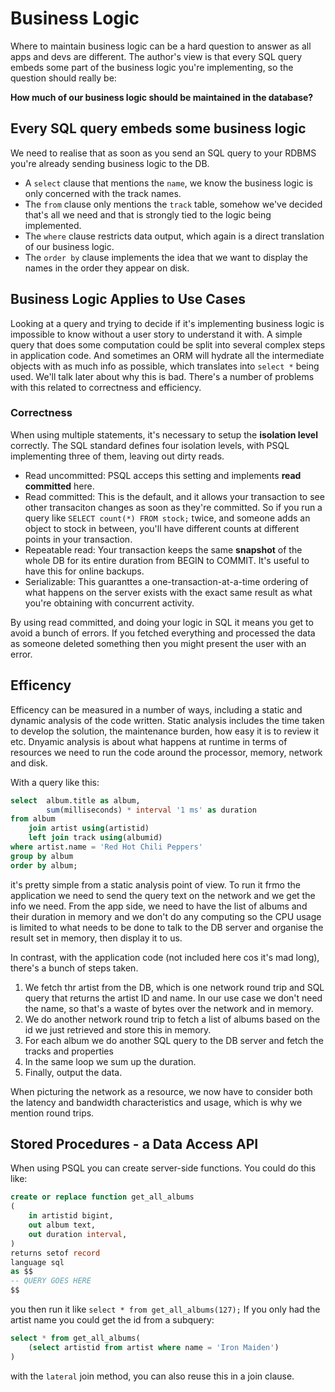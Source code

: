 # Business Logic

Where to maintain business logic can be a hard question to answer as all apps and devs are different. The author's view is that every SQL query embeds some part of the business logic you're implementing, so the question should really be:

**How much of our business logic should be maintained in the database?**

## Every SQL query embeds some business logic

We need to realise that as soon as you send an SQL query to your RDBMS you're already sending business logic to the DB.

- A `select` clause that mentions the `name`, we know the business logic is only concerned with the track names.
- The `from` clause only mentions the `track` table, somehow we've decided that's all we need and that is strongly tied to the logic being implemented.
- The `where` clause restricts data output, which again is a direct translation of our business logic.
- The `order by` clause implements the idea that we want to display the names in the order they appear on disk.

## Business Logic Applies to Use Cases

Looking at a query and trying to decide if it's implementing business logic is impossible to know without a user story to understand it with. A simple query that does some computation could be split into several complex steps in application code. And sometimes an ORM will hydrate all the intermediate objects with as much info as possible, which translates into `select *` being used. We'll talk later about why this is bad. There's a number of problems with this related to correctness and efficiency.

### Correctness

When using multiple statements, it's necessary to setup the **isolation level** correctly. The SQL standard defines four isolation levels, with PSQL implementing three of them, leaving out dirty reads.

- Read uncommitted: PSQL acceps this setting and implements **read committed** here.
- Read committed: This is the default, and it allows your transaction to see other transaciton changes as soon as they're committed. So if you run a query like `SELECT count(*) FROM stock;` twice, and someone adds an object to stock in between, you'll have different counts at different points in your transaction.
- Repeatable read: Your transaction keeps the same **snapshot** of the whole DB for its entire duration from BEGIN to COMMIT. It's useful to have this for online backups.
- Serializable: This guaranttes a one-transaction-at-a-time ordering of what happens on the server exists with the exact same result as what you're obtaining with concurrent activity.

By using read committed, and doing your logic in SQL it means you get to avoid a bunch of errors. If you fetched everything and processed the data as someone deleted something then you might present the user with an error.

## Efficency

Efficency can be measured in a number of ways, including a static and dynamic analysis of the code written. Static analysis includes the time taken to develop the solution, the maintenance burden, how easy it is to review it etc. Dnyamic analysis is about what happens at runtime in terms of resources we need to run the code around the processor, memory, network and disk.

With a query like this:

```sql
select  album.title as album,
        sum(milliseconds) * interval '1 ms' as duration
from album
    join artist using(artistid)
    left join track using(albumid)
where artist.name = 'Red Hot Chili Peppers'
group by album
order by album;
```

it's pretty simple from a static analysis point of view. To run it frmo the application we need to send the query text on the network and we get the info we need. From the app side, we need to have the list of albums and their duration in memory and we don't do any computing so the CPU usage is limited to what needs to be done to talk to the DB server and organise the result set in memory, then display it to us.

In contrast, with the application code (not included here cos it's mad long), there's a bunch of steps taken.

1. We fetch thr artist from the DB, which is one network round trip and SQL query that returns the artist ID and name. In our use case we don't need the name, so that's a waste of bytes over the network and in memory.
2. We do another network round trip to fetch a list of albums based on the id we just retrieved and store this in memory. 
3. For each album we do another SQL query to the DB server and fetch the tracks and properties
4. In the same loop we sum up the duration.
5. Finally, output the data.

When picturing the network as a resource, we now have to consider both the latency and bandwidth characteristics and usage, which is why we mention round trips.

## Stored Procedures - a Data Access API

When using PSQL you can create server-side functions. You could do this like:

```sql
create or replace function get_all_albums
(
    in artistid bigint,
    out album text,
    out duration interval,
)
returns setof record
language sql
as $$
-- QUERY GOES HERE
$$
```

you then run it like `select * from get_all_albums(127);` If you only had the artist name you could get the id from a subquery:

```sql
select * from get_all_albums(
    (select artistid from artist where name = 'Iron Maiden')
)
```

with the `lateral` join method, you can also reuse this in a join clause.
